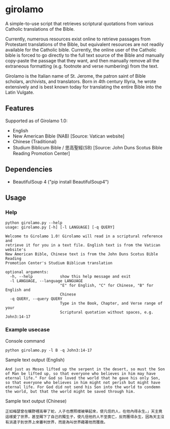 # girolamo
A simple-to-use script that retrieves scriptural quotations from various Catholic translations of the Bible. 

Currently, numerous resources exist online to retrieve passages from Protestant translations of the Bible, but equivalent resources are not readily available for the Catholic bible. Currently, the online user of the Catholic bible is forced to go directly to the full text source of the Bible and manually copy-paste the passage that they want, and then manually remove all the extraneous formatting (e.g. footnote and verse numbering) from the text.

Girolamo is the Italian name of St. Jerome, the patron saint of Bible scholars, archivists, and translators. Born in 4th century Illyria, he wrote extensively and is best known today for translating the entire Bible into the Latin Vulgate.

## Features
Supported as of Girolamo 1.0:
* English
 * New American Bible (NAB) [Source: Vatican website]
* Chinese (Traditional)
 * Studium Biblicum Bible / 思高聖經(SB) [Source: John Duns Scotus Bible Reading Promotion Center]

## Dependencies
* BeautifulSoup 4 ("pip install BeautifulSoup4")

## Usage
### Help
```
python girolamo.py --help
usage: girolamo.py [-h] [-l LANGUAGE] [-q QUERY]

Welcome to Girolamo 1.0! Girolamo will read in a scriptural reference and
retrieve it for you in a text file. English text is from the Vatican website's
New American Bible, Chinese text is from the John Duns Scotus Bible Reading
Promotion Center's Studium Biblicum translation

optional arguments:
  -h, --help            show this help message and exit
  -l LANGUAGE, --language LANGUAGE
                        "E" for English, "C" for Chinese, "B" for English and
                        Chinese
  -q QUERY, --query QUERY
                        Type in the Book, Chapter, and Verse range of your
                        Scriptural quotation without spaces, e.g. John3:14-17
```
### Example usecase
Console command
```
python girolamo.py -l B -q John3:14-17
```
Sample text output (English)
```
And just as Moses lifted up the serpent in the desert, so must the Son of Man be lifted up, so that everyone who believes in him may have eternal life." For God so loved the world that he gave his only Son, so that everyone who believes in him might not perish but might have eternal life. For God did not send his Son into the world to condemn the world, but that the world might be saved through him.
```
Sample text output (Chinese)
```
正如梅瑟曾在曠野裡高舉了蛇，人子也應照樣被舉起來，使凡信的人，在他內得永生。」天主竟這樣愛了世界，甚至賜下了自己的獨生子，使凡信他的人不至喪亡，反而獲得永生，因為天主沒有派遣子到世界上來審判世界，而是為叫世界藉著他而獲救。
```
